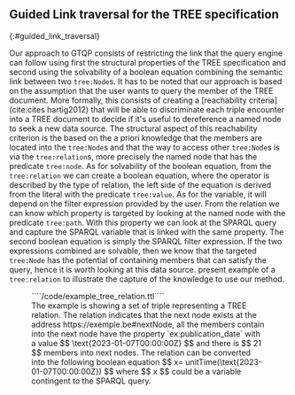 ## Guided Link traversal for the TREE specification
{:#guided_link_traversal}

Our approach to GTQP consists of restricting the link that the query engine can follow using first the structural properties of the TREE specification
and second using the solvability of a boolean equation combining the semantic link between two `tree:Node`s.
It has to be noted that our approach is based on the assumption that the user wants to query the member of the TREE document.
More formally, this consists of creating a [reachability criteria](cite:cites hartig2012) that will be able to discriminate each triple encounter
into a TREE document to decide if it's useful to dereference a named node to seek a new data source. 
The structural aspect of this reachability criterion is the based on the a priori knowledge
that the members are located into the `tree:Node`s and that the way to access other `tree:Node`s is via the `tree:relation`s, 
more precisely the named node that has the predicate `tree:node`.
As for solvability of the boolean equation,
from the `tree:relation` we can create a boolean equation, where the operator is described by the 
type of relation, the left side of the equation is derived from the literal with the predicate `tree:value`.
As for the variable, it will depend on the filter expression provided by the user.
From the relation we can know which property is targeted by looking at the named node with the predicate `tree:path`.
With this property we can look at the SPARQL query and capture the SPARQL variable that is linked with the same property.
The second boolean equation is simply the SPARQL filter expression.
If the two expressions combined are solvable, then we know that the targeted `tree:Node` has the potential of containing
members that can satisfy the query, hence it is worth looking at this data source. 
[](#TREE-relation-turtle-example)  present example of a `tree:relation` to illustrate the capture of the knowledge to use our method.


<figure id="TREE-relation-turtle-example" class="listing">
````/code/example_tree_relation.ttl````
<figcaption markdown="block">
The example is showing a set of triple representing a TREE relation. 
The relation indicates that the next node exists at the address https://exemple.be#nextNode,
all the members contain into the next node have the property `ex:publication_date` with
a value $$ \text{2023-01-07T00:00:00Z} $$ and there is $$ 21 $$ members into next nodes.
The relation can be converted into the following boolean equation $$ x= unitTime(\text{2023-01-07T00:00:00Z}) $$ where $$ x $$ could be a variable contingent to the SPARQL query.
</figcaption>
</figure>


<!--

To optimize the discovery of members represented in TREE documents during query execution, we apply the concepts of guided link traversal.
Our source of knowledge is the `tree:relation`,
the query engine can capture those triples and interpret it into a boolean equation.
Given the SPARQL filter expression (which is already a boolean equation)
the query engine can check the satisfiability of the combination of two expressions and use the result as a discriminant pertaining to the link to follow.
It comes then that when we traverse the graph links,
we ignore the links in which it would be impossible to find elements that would respect the query,
reducing our reachability condition and the search domain and adding a more adequate stop criterion.


Our current implementation uses a boolean satisfiability solver as a discriminator mechanism. The solver evaluates if the solution domain is empty or not.
Currently,
we only support numbers,
boolean and [date time](https://www.w3.org/TR/2004/REC-xmlschema-2-20041028/#dt-dateTime),
which are converted into Unix time to interpret them as a number.
[SPARQL function](https://www.w3.org/TR/sparql11-query/#SparqlOps) are also not supported.

{:.comment data-author="RT"}
In the explanation above, you're mixing method (high-level) and implementation (low-level) together in one, which makes things very confusing.
I would suggest first starting with a very high-level description of your approach, without talking about details such as `tree:relation` and boolean equations.
Then, once the reader understands the high-level, you can zoom in on the details.

In this section,
We will first formalize the TREE specification,
explain the new reachability criterion,
analyze the search domain of our solution,
then we will explain the working of the solver.

### Preliminary

#### TREE collection formalization 

We defined the TREE specification this way; all the members inside a collection $$ C = \{ \{m_1 \cdots m_{nz} \}, V \} $$,
where $$ n_z $$ is the total number of members inside the collection and $$ V $$ is the set of views.

The `tree:view` is a superset containing all the `tree:Node`s of a specific fragmentation, we defined the views as $$ V_i = \{ NO_1 \cdots NO_n \} $$.
Where there is $$ n $$ `tree:Node` $$ NO_i $$ containing $$ n_i $$ members and $$ n_r $$ relations.
A relation is a link between $$ NO_i $$ and $$ NO_j $$ defined as $$ r_{ij}: M  \rightarrow \{ true, false \} \in R_i $$,
where $$ R_i $$ is the set of all the relations contained inside $$ NO_i $$.
It come then that every `tree:Node` inside $$ V_l $$ can be defined as 
$$ NO_{i} = \{ m_{z} \in C : r_{ji} (m_z) \wedge  m_z \notin NO_{k} \forall k<i, R_i \} $$, where $$ NO_{k} \in V_l $$.

#### Reachability criterion
{:#reachability_criterion}


{:.comment data-author="RT"}
Since you build on the reachability semantics, it's important that you explain those semantics (formally) here, with the proper reference where you got it.

In a naive traversal approach of a TREE document,
in the context of querying its members,
it is trivial to not use $$ c_{all} $$ (following all the links) from the semantic defined by [](cite:cites hartig2012),

{:.comment data-author="RT"}
Not sure what you mean with the above.

as we know from the specification that new members will be found inside the `tree:Node`
which are accessed by interpreting the triple set that define the `tree:relation`
more precisely by dereferencing the object in the triples where the predicate is the named node `tree:node`. 
we defined $$ tp = \{ v_1, v_2, v_3 \} $$ as the current triple,
$$ \mathfrak{N} $$ as the set of all the named nodes and  $$ B_r \in \mathfrak{B} $$ as the set of all the blank node defining the relations, 
given that $$ \mathfrak{B} $$ is the set of all the blank nodes.

{:.comment data-author="RT"}
I guess we'll have to reuse the existing SPARQL semantics for this, from the paper I sent to you recently (and also cite that one).
You can see an example of how this can be done in my paper (section 5.1).

We define our reachability criterion for finding members in TREE datasets as follows:

$$c_{TREE}(tp)  = \begin{cases}
true & \text{if} \quad v_2 = \text{tree:node} | (v_1, v_2, v_3) \land v_3 \in \mathfrak{N} \land v_1 \in B_r \\
false & \text{else} \\
\end{cases}$$

{:.comment data-author="RT"}
I'm not sure that the above is correct.
There is no relationship between tp and your v's.
(This is why I think the reachability semantics are not expressive enough to capture this, while the subweb formalization is, also see 5.1 in my paper)

With our approach of guided link traversal, we can define again a new reachability criterion,
called $$ c_{TREEr}$$, where we again follow the dereference link in relation to the `tree:node` predicate, 
but on the condition that the SPARQL filter expression combined with a boolean expression derived from the triples defining the `tree:relation`.
In the absence of a condition than we simply use $$ c_{TREE} $$.
We can define this reachability criterion this way,
where $$ i $$ is the index of the current `tree:Node`,
$$ j $$ is the index of the potential following `tree:Node`,


$$ c_{TREEr}(tp, i,j)  = \begin{cases}
true & \text{if} \quad v_2 = \text{tree:node} | (v_1, v_2, v_3) \land v_3 \in \mathfrak{N} \land v_1 \in B_r \land ( dom(r_{ij} \land R) \neq \emptyset \lor \nexists r_{ij}) \\
false & \text{else} \\
\end{cases} $$

{:.comment data-author="RT"}
The above is also not precise enough.
The filter F has no relation to tp.
Also, reachability criteria don't accept i and j parameters.

#### Search domain

Contrary to the traditional LTQP problem, the search domain of the TREE specification is finite. 
From the point of view of discovering relevant data sources, it is the `tree:Node` of a `tree:view` that are the search domain,
but from the point of view of finding the fitting triples in relation to the query,
then it is the members inside those `tree:node`s that represent the search domain. 
We can define the search domain as the superset $$ S_{TREE} = \{ M \in NO_i \} $$, where the elements are the set of members inside each `tree:Node`.
Which means that the size of the domain is the finite cardinality  $$ n_{TREE} =  \| V_i\| $$ at the query time $$ t $$.
Using the criterion $$ c_{TREEr} $$, the search domain is a subset of the domain with $$ c_{TREE} $$,
defined as $$ S_{TREEr} = \{ M \in NO_i: dom(R \land r_{ij}) \neq \emptyset \}  \subseteq S_{TREE} \Rightarrow n_{TREEs} \leq n_{TREE}$$.

{:.comment data-author="RT"}
I don't really understand why you need this search domain formalization. Isn't this exactly what the reachability criterion enables?

#### Stop criterion

{:.comment data-author="RT"}
Is the stop criterion really necessary to define here?
I guess it can be derived implicitly from the finite search space implied by the reachability criterion.
But I guess you could talk about it as a consequence of this finite search space.

To stop the search there is a multiple criterion possible in the context of the TREE specification,
for example a limit of triple result using the `LIMIT` SPARQL parameter in the query can be defined,
the query engine can also implement a timeout, to stop the search after a certain duration and
the most trivial one is to stop the search when we traveled the whole `tree:view`.
With our method we can stop the query processing when there is no next `tree:Node` 
candidate, from every $$ NO_i $$ inside the link queue where, we can define it as for every $$ NO_i $$  $$ dom (r_{ij} \land R) = \emptyset \forall j $$. 
-->